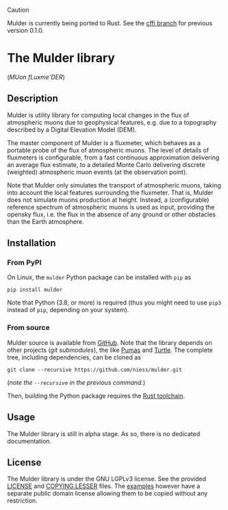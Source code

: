 > [!CAUTION]  
> Mulder is currently being ported to Rust. See the [cffi
> branch](https://github.com/niess/mulder/tree/cffi) for previous version 0.1.0.

# The Mulder library

(_MUon fLuxme'DER_)


## Description

Mulder is utility library for computing local changes in the flux of atmospheric
muons due to geophysical features, e.g. due to a topography described by a
Digital Elevation Model (DEM).

The master component of Mulder is a fluxmeter, which behaves as a portable probe
of the flux of atmospheric muons. The level of details of fluxmeters is
configurable, from a fast continuous approximation delivering an average flux
estimate, to a detailed Monte Carlo delivering discrete (weighted) atmospheric
muon events (at the observation point).

Note that Mulder only simulates the transport of atmospheric muons, taking into
account the local features surrounding the fluxmeter. That is, Mulder does
not simulate muons production at height. Instead, a (configurable) reference
spectrum of atmospheric muons is used as input, providing the opensky flux, i.e.
the flux in the absence of any ground or other obstacles than the Earth
atmosphere.


## Installation

### From PyPI

On Linux, the `mulder` Python package can be installed with `pip` as

```
pip install mulder
```

Note that Python (3.8, or more) is required (thus you might need to use `pip3`
instead of `pip`, depending on your system).


### From source

Mulder source is available from [GitHub](https://github.com/niess/mulder). Note
that the library depends on other projects (_git submodules_), the like
[Pumas][PUMAS] and [Turtle][TURTLE]. The complete tree, including dependencies,
can be cloned as

```
git clone --recursive https://github.com/niess/mulder.git
```

(_note the `--recursive` in the previous command._)

Then, building the Python package requires the [Rust
toolchain](https://www.rust-lang.org/tools/install).


## Usage

The Mulder library is still in alpha stage. As so, there is no dedicated
documentation.


## License

The Mulder library is under the GNU LGPLv3 license. See the provided
[LICENSE][LICENSE] and [COPYING.LESSER][COPYING] files. The [examples][EXAMPLES]
however have a separate public domain license allowing them to be copied without
any restriction.


[COPYING]: https://github.com/niess/mulder/blob/master/COPYING.LESSER
[EXAMPLES]: https://github.com/niess/mulder/tree/master/examples
[LICENSE]: https://github.com/niess/mulder/blob/master/LICENSE
[PUMAS]: https://github.com/niess/pumas
[TURTLE]: https://github.com/niess/turtle
